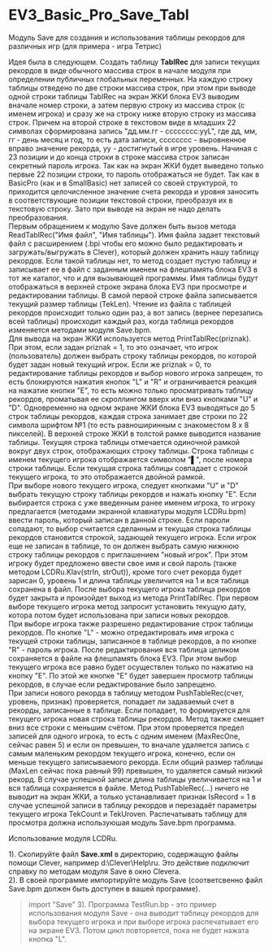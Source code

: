 # EV3_Basic_Pro_Save_Tabl
Модуль Save для создания и использования таблицы рекордов для различных игр (для примера - игра Тетрис)

Идея была в следующем. Создать таблицу __TablRec__ для записи текущих рекордов в виде обычного массива строк в начале модуля при определении публичных глобальных переменных. На каждую строку таблицы отведено по две строки массива строк, при этом при выводе одной строки таблицы TablRec на экран ЖКИ блока EV3 выводим вначале номер строки, а затем первую строку из массива строк (с именем игрока) и сразу же на строку ниже вторую строку из массива строк. Причем на второй строке в текстовом виде в младших 22 символах сформирована запись "дд.мм.гг - сссссссс:ууL", где дд, мм, гг - день месяц и год, то есть дата записи, сссссссс - выровненное вправо значение рекорда, уу - достигнутый в игре уровень. Начиная с 23 позиции и до конца строки в строке масcива строк записан секретный пароль игрока. Так как на экран ЖКИ будет выведено только первые 22 позиции строки, то пароль отображаться не будет. Так как в BasicPro (как и в SmallBasic) нет записей со своей структурой, то приходится целочисленное значение счета рекорда и уровня заносить в соответствующие позиции текстовой строки, преобразуя их в текстовую строку. Зато при выводе на экран не надо делать преобразования.   
  Первым обращением к модулю Save должен быть вызов метода ReadTablRec("Имя файл", "Имя таблицы"). Имя файла задает текстовый файл с расширением (.bpi чтобы его можно было редактировать и загружать/выгружать в Clever), который должен хранить нашу таблицу рекордов. Если такой таблицы нет, то метод создает пустую таблицу и записывает ее в файл с заданным именем на флешпамять блока EV3 в тот же каталог, что и для вызывающей программы. Имя таблицы будут отображаться в верхней строке экрана блока EV3 при просмотре и редактировании таблицы. В самой первой строке файла записывается текущий размер таблицы (TekLen). Чтение из файла с таблицей рекордов происходит только один раз, а вот запись (вернее перезапись всей таблицы) происходит каждый раз, когда таблица рекордов изменяется методами модуля Save.bpm.  
  Для вывода на экран ЖКИ используется метод PrintTablRec(priznak). При этом, если задан priznak = 1, то это означает, что игрок (пользователь) должен выбрать строку таблицы рекордов, по которой будет задан новый текущий игрок. Если же priznak = 0, то редактирование таблицы рекордов и выбор нового игрока запрещен, то есть блокируются нажатия кнопок "L" и "R" и ограничивается реакция на нажатие кнопки "E", то есть можно только просматривать таблицу рекордов, проматывая ее скроллингом вверх или вниз кнопками "U" и "D". Одновременно на одном экране ЖКИ блока EV3 выводяться до 5 строк таблицы рекордов, каждая строка занимает две строки по 22 символа шрифтом №1 (то есть равноширинным с знакоместом 8 х 8 пикселей). В верхней строке ЖКИ в толстой рамке выводится название таблицы. Текущяя строка таблицы отмечается одиночной рамкой вокруг двух строк, отображающих строку таблицы. Строка таблицы с именем текущего игрока отображается символом "▌", после номера строки таблицы. Если текущая строка таблицы совпадает с строкой текущего игрока, то это отображается двойной рамкой.  
  При выборе нового текущего игрока, следует кнопками "U" и "D" выбрать текущую строку таблицы рекордов и нажать кнопку "E". Если выбирается строка с уже введенным ранее именем игрока, то игроку предлагается (методами экранной клавиатуры модуля LCDRu.bpm) ввести пароль, который записан в данной строке. Если пароли сопадают, то выбор считается сделанным и текущая строка таблицы рекордов становится строкой, задающей текущего игрока. Если игрок еще не записан в таблице, то он должен выбрать самую нижнюю строку таблицы рекордов с приглашением "новый игрок". При этом игроку будет предложено ввести свое имя и свой пароль (также методом LCDRu.Klav(strIn, strOut)), кроме того счет рекорда будет зарисан 0, уровень 1 и длина таблицы увеличится на 1 и вся таблица сохранена в  файл. После выбора текущего игрока таблица рекордов будет закрыта и произойдет выход из метода PrintTablRec. При первом выборе текущего игрока метод запросит установить текущую дату, котора потом будет использована при записи новых рекордов.  
  При выборе игрока также разрешено редактирование строк таблицы рекордов. По кнопке "L" - можно отредактировать имя игрока с текущей строки таблицы, записанное в таблице рекордов, а по кнопке "R" - пароль игрока. После редактирования вся таблица целиком сохраняется в файле на флешпамять блока EV3. При этом выбор текущего игрока все равно будет осуществлен только по нажатию на кнопку "E". По этой же кнопке "E" будет завершен просмотр таблицы рекордов, в случае если редактирование было запрещено.   
  При записи нового рекорда в таблицу методом PushTableRec(счет, уровень, признак) проверяется, попадает ли задаваемый счет в рекорды, записанные в таблице. Если попадает, то формируется для текущего игрока новая строка таблицы рекордов. Метод также смещает вниз все строки с меньшим счётом.  При этом проверяется предел записей для одного игрока, то есть с одним именем (MaxRecOne, сейчас равен 5) и если он превышен, то вначале удаляется запись с самым маленьким рекордом текущего игрока, конечно, если он меньше текущего записываемого рекорда. Если общий размер таблицы (MaxLen сейчас пока равный 99)  превышен, то удаляется самый низкий рекорд. В случае успешной записи длина таблицы увеличивается на 1 и вся таблица сохраняется в файле. Метод PushTableRec(...) ничего не выводит на экран ЖКИ, а только устанавливает признак IsRecord = 1  в случае успешной записи в таблицу рекордов и перезадаёт параметры текущего игрока TekCount и TekUroven. Распечатывать таблицу для просмотра должна используюшая модуль Save.bpm программа.  

  
  Использование модуля LCDRu.

1). Скопируйте файл **Save.xml** в директорию, содержащую файлы помощи Clever, например d:\Clever\Help\ru\. Это действие подключит справку по методам модуля Save в окно Cleverа.   
2). В своей программе импортируйте модуль Save (соответсвенно файл Save.bpm должен быть доступен в вашей программе).   
>    import "Save"
3). Программа TestRun.bp - это пример использования модуля Save - она выводит таблицу рекордов для выбора текущего игрока и при выборе игрока распечатывает его на экране EV3. Потом цикл повторяется, пока не будет нажата кнопка "L".

